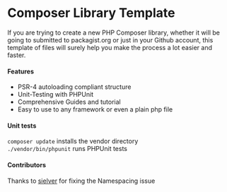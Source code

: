 Composer Library Template
=========================

If you are trying to create a new PHP Composer library, whether it will be going to submitted to packagist.org or just in your Github account, this template of files will surely help you make the process a lot easier and faster.

#### Features

* PSR-4 autoloading compliant structure
* Unit-Testing with PHPUnit
* Comprehensive Guides and tutorial
* Easy to use to any framework or even a plain php file

#### Unit tests
`composer update` installs the vendor directory   
`./vendor/bin/phpunit` runs PHPUnit tests



#### Contributors
Thanks to [sielver](https://github.com/sielver) for fixing the Namespacing issue